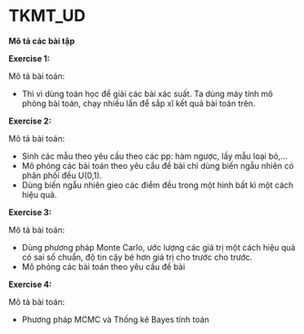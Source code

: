 # TKMT_UD

**Mô tả các bài tập**

**Exercise 1:**

Mô tả bài toán:
- Thì vì dùng toán học để giải các bài xác suất. Ta dùng máy tính mô phỏng bài toán, chạy nhiều lần để sắp xĩ kết quả bài toán trên.

**Exercise 2:**

Mô tả bài toán:
- Sinh các mẫu theo yêu cầu theo các pp: hàm ngược, lấy mẫu loại bỏ,...
- Mô phỏng các bài toán theo yêu cầu đề bài chỉ dùng biến ngẫu nhiên có phân phối đều U(0,1).
- Dùng biến ngẫu nhiên gieo các điểm đều trong một hình bất kì một cách hiệu quả.

**Exercise 3:**

Mô tả bài toán:
- Dùng phương pháp Monte Carlo, ước lượng các giá trị một cách hiệu quả có sai số chuẩn, độ tin cậy bé hơn giá trị cho trước cho trước. 
- Mô phỏng các bài toán theo yêu cầu đề bài

**Exercise 4:**

Mô tả bài toán:
- Phương pháp MCMC và Thống kê Bayes tính toán


